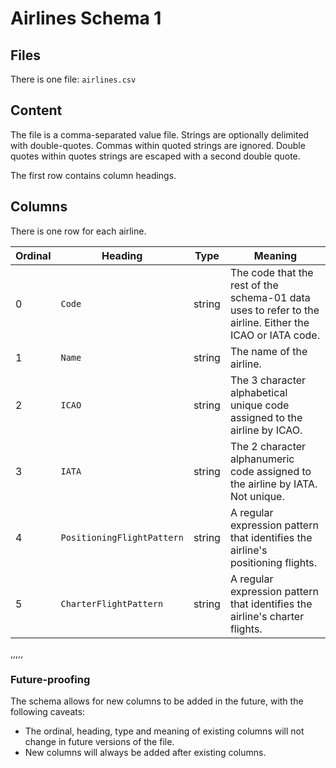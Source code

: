 # Airlines Schema 1

## Files

There is one file: `airlines.csv`

## Content

The file is a comma-separated value file. Strings are optionally
delimited with double-quotes. Commas within quoted strings are
ignored. Double quotes within quotes strings are escaped with
a second double quote.

The first row contains column headings.

## Columns

There is one row for each airline.

| Ordinal | Heading                    | Type   | Meaning |
| ---     | ---                        | ---    | --- |
| 0       | `Code`                     | string | The code that the rest of the schema-01 data uses to refer to the airline. Either the ICAO or IATA code. |
| 1       | `Name`                     | string | The name of the airline. |
| 2       | `ICAO`                     | string | The 3 character alphabetical unique code assigned to the airline by ICAO. |
| 3       | `IATA`                     | string | The 2 character alphanumeric code assigned to the airline by IATA. Not unique. |
| 4       | `PositioningFlightPattern` | string | A regular expression pattern that identifies the airline's positioning flights. |
| 5       | `CharterFlightPattern`     | string | A regular expression pattern that identifies the airline's charter flights. |

,,,,,

### Future-proofing
The schema allows for new columns to be added in the future, with the
following caveats:

* The ordinal, heading, type and meaning of existing columns will not change
  in future versions of the file.
* New columns will always be added after existing columns.
